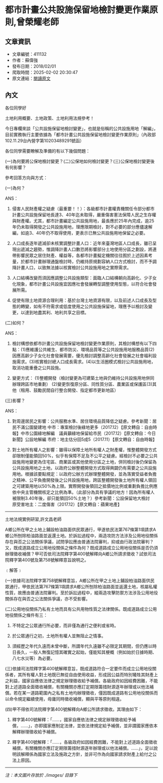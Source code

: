 # 都市計畫公共設施保留地檢討變更作業原則,曾榮耀老師

## 文章資訊
- 文章編號：411132
- 作者：蘇偉強
- 發布日期：2018/02/01
- 爬取時間：2025-02-02 20:30:47
- 原文連結：[閱讀原文](https://real-estate.get.com.tw/Columns/detail.aspx?no=411132)

## 內文
各位同學好

土地利用概要、土地政策、土地利用法規參考！

今日專欄來談「公共設施保留地檢討變更」，也就是俗稱的公共設施用地「解編」，目前實務執行主要依據為「都市計畫公共設施保留地檢討變更作業原則」（內政部102.11.29台內營字第10203489291號函）

各位同學需要瞭解及準備的有以下幾個問題：

(一)為何要將公保地檢討變更？(二)公保地如何檢討變更？(三)公保地檢討變更後有何影響？

參考回答方向與方式：

(一)為何？

ANS：

1. 侵害人民財產權之疑慮（最重要！！）：各級都市計畫權責機關任令部分都市計畫公共設施保留地長達3、40年迄未取得，嚴重傷害憲法保障人民之生存權與財產權。尤其，都市計畫編定公共設施用地，最長應於25年內完成，逾25年仍未取得開發之公共設施用地，理應限期檢討，對不必要的部分應儘速解編，如逾3、40年仍不取得使用，更表示已無公共設施用地保留之必要。

2. 人口成長逐年遞減卻未核實調整計畫人口：近年來臺灣地區人口成長，雖已呈現出遞減之趨勢，惟調降計畫人口數恐將影響部分土地使用分區之劃設，將連帶影響民眾之居住財產、權益等，各都市計畫擬定機關往往囿於上述因素考量，於都市計畫辦理通盤檢討時，仍維持原規劃容納人口方式檢討，而不予調降計畫人口，以致無法據以核實檢討公共設施用地之實際需求。

3. 人口結構改變而須因應調整公共設施類型：面臨人口結構朝向高齡化、少子女化現象，都市計畫公共設施宜因應社會發展轉型調整使用型態，以符合社會發展所需。

4. 促使有限土地資源合理利用：基於台灣土地資源有限，以及前述人口成長及型態的轉變，如有不符需求或低度使用之公共設施保留地，理應予以檢討及變更，以達到地盡其利、地利共享之目標。

(二)如何？

ANS：

1. 檢討構想依都市計畫公共設施保留地檢討變更作業原則，其檢討構想有以下四點：(1)應維護公共維生、都市防災、環境品質等之公共設施用地服務品質(2)因應高齡少子女化社會發展需要，優先檢討調整高齡化社會發展之社會福利設施需求。(3)核實檢討總人口成長需求。(4)以生活圈模式檢討公共設施用地，取消功能重疊之公共設施。

2. 變更方式： (1)整體開發（檢討變更為可建築土地與仍維持公共設施用地併同辦理跨區市地重劃） (2)變更恢復原分區、同性質分區、農業區或保護區(3)其他（租用、鼓勵民間自行整合開發、指定都市更新地區）

(三)影響？

ANS：

1. 對周邊居民之影響：公共服務水準、居住環境品質降低之疑慮。參考新聞：居民不滿公園變建地 中市：專案檢討後綠地更多（2017.12）【原文轉自：自由時報】中市公園綠地解編　議員籲綠地保留給市民（2017.12）【原文轉自：今日新聞】公設地解編 市府：地主估分回5成5（2017.11）【原文轉自：自由時報】

2. 對土地所有權人之影響：雖得以保障土地所有權人之財產權，惟整體開發方式卻限制僅能領回50%，似乎有保障不足及不公平之疑慮。經檢討不必要之公共設施用地變更為住宅區、商業區或其他使用分區之土地，併同檢討後仍保留為公共設施用地之土地，以政府公辦整體開發方式取得興闢仍有需要之公共設施用地。根據該要點規定：以政府公辦方式辦理整體開發，並為落實受益者負擔之精神、公平負擔開發後之公共設施用地，跨區整體開發後土地所有權人領回之可建築用地以50%為上限。實際開發後領回之抵價地比例或重劃負擔比例應依中央主管機關核定之比例為準。（此部分為具有爭議的地方！因為所有權人被限制3.40年後，卻只能領回50%土地？）參考新聞：公設保留地大檢討　原受害地主：二度傷害（2017.12）【原文轉自：蘋果地產】

-------------------------------------------------------

土地法規實例研習,許文昌老師

A鄉公所在甲之土地上鋪設柏油路面供民眾通行，甲遂依民法第767條第1項請求A鄉公所刨除柏油路面並返還土地。於訴訟過程中，兩造攻防方法涉及公用地役關係存在與否之公法關係爭議，試問爭訟應由普通法院審判，抑或由行政法院審判？又，既成道路成立公用地役關係之條件為何？既成道路成立公用地役關係是否仍須辦理徵收補償？甲可否依司法院釋字第400號解釋向A鄉公所請求徵收？試依司法院釋字第400號及第758號解釋意旨說明之。

﹝解答﹞

(一)依據司法院釋字第758號解釋意旨，A鄉公所在甲之土地上鋪設柏油路面供民眾通行，甲依民法第767條第1項請求A鄉公所刨除柏油路面並返還土地，核屬私權性質，故應由普通法院審判。至於訴訟過程中，縱兩造攻擊防禦方法涉及公用地役關係存在與否之公法關係爭議，亦不受影響。

(二)公用地役關係乃私有土地而具有公共用物性質之法律關係。既成道路成立公用地役關係之條件有三：

1. 不特定之公眾通行所必要，而非僅為通行之便利或省時。

2. 於公眾通行之初，土地所有權人並無阻止之情事。

3. 須經歷之年代久遠而未曾中斷，所謂年代久遠雖不必限定其期間，但仍應以時日長久，一般人無復記憶其確實之起始，僅能知其梗概（例如始於日據時期、八七水災等）為必要。

(三)依據司法院釋字第400號解釋意旨，既成道路符合一定要件而成立公用地役關係者，其所有權人對土地既已無從自由使用收益，形成因公益而特別犧牲其財產上之利益，國家自應依法律之規定辦理徵收給予補償。各級政府如因經費困難，不能對上述道路全面徵收補償，有關機關亦應訂定期限籌措財源逐年辦理或以他法補償。若在某一道路範圍內之私有土地均辦理徵收，僅因既成道路有公用地役關係而以命令規定繼續使用，毋庸同時徵收補償，顯與平等原則相違。

(四)甲不得依司法院釋字第400號解釋向A鄉公所請求徵收。其理由如下：

1. 釋字第400號解釋：「……，國家自應依法律之規定辦理徵收給予補償，……」，亦即國家應制定法律，並依法律規定給予補償，並非謂國家應依本解釋辦理徵收給予補償。

2. 釋字第400號解釋：「……，各級政府如因經費困難，不能對上述道路全面徵收補償，有關機關亦應訂定期限籌措財源逐年辦理或以他法補償。……」，足以說明該解釋係為國家立法及施政之方針，並非可作為向國家請求財產上給付之公法上原因。

---
*注：本文圖片存放於 ./images/ 目錄下*
